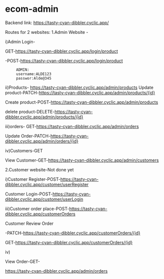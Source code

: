 # ecom-admin
Backend link: https://tasty-cyan-dibbler.cyclic.app/

Routes for 2 websites: 1.Admin Website -

i)Admin Login-

GET-https://tasty-cyan-dibbler.cyclic.app/login/product

-POST-https://tasty-cyan-dibbler.cyclic.app/login/product

         ADMIN:
         username:ALDE123
         passwor:Alde@345
ii)Products- https://tasty-cyan-dibbler.cyclic.app/admin/products Update product-PATCH-https://tasty-cyan-dibbler.cyclic.app/admin/products/{id}

Create product-POST-https://tasty-cyan-dibbler.cyclic.app/admin/products

delete product-DELETE-https://tasty-cyan-dibbler.cyclic.app/admin/products/{id}

iii)orders- GET-https://tasty-cyan-dibbler.cyclic.app/admin/orders

Update Order-PATCH-https://tasty-cyan-dibbler.cyclic.app/admin/orders/{id}

iv)Customers-GET

View Customer-GET-https://tasty-cyan-dibbler.cyclic.app/admin/customers

2.Customer website-Not done yet

i)Customer Register-POST-https://tasty-cyan-dibbler.cyclic.app/customer/userRegister

Customer Login-POST-https://tasty-cyan-dibbler.cyclic.app/customer/userLogin

iii)Customer order place-POST-https://tasty-cyan-dibbler.cyclic.app/customerOrders

Customer Review Order

-PATCH-https://tasty-cyan-dibbler.cyclic.app/customerOrders/{id}

GET-https://tasty-cyan-dibbler.cyclic.app/customerOrders/{id}

iv)

View Order-GET-

https://tasty-cyan-dibbler.cyclic.app/admin/orders
